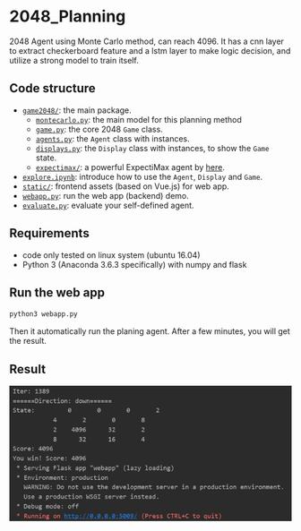 # 2048_Planning
2048 Agent using Monte Carlo method, can reach 4096. 
It has a cnn layer to extract checkerboard feature and a lstm layer to make logic decision, and
utilize a strong model to train itself.

## Code structure
* [`game2048/`](game2048/): the main package.
    * [`montecarlo.py`](game2048/montecarlo.py): the main model for this planning method
    * [`game.py`](game2048/game.py): the core 2048 `Game` class.
    * [`agents.py`](game2048/agents.py): the `Agent` class with instances.
    * [`displays.py`](game2048/displays.py): the `Display` class with instances, to show the `Game` state.
    * [`expectimax/`](game2048/expectimax): a powerful ExpectiMax agent by [here](https://github.com/nneonneo/2048-ai).
* [`explore.ipynb`](explore.ipynb): introduce how to use the `Agent`, `Display` and `Game`.
* [`static/`](static/): frontend assets (based on Vue.js) for web app.
* [`webapp.py`](webapp.py): run the web app (backend) demo.
* [`evaluate.py`](evaluate.py): evaluate your self-defined agent.

## Requirements
* code only tested on linux system (ubuntu 16.04)
* Python 3 (Anaconda 3.6.3 specifically) with numpy and flask

## Run the web app
```bash
python3 webapp.py
```
Then it automatically run the planing agent. After a few minutes, you will get the result.

## Result
<img src="result.png">
